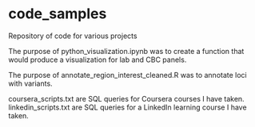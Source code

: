 # code_samples
Repository of code for various projects

The purpose of python_visualization.ipynb was to create a function that would produce a visualization for lab and CBC panels.

The purpose of annotate_region_interest_cleaned.R was to annotate loci with variants.  

coursera_scripts.txt are SQL queries for Coursera courses I have taken.
linkedin_scripts.txt are SQL queries for a LinkedIn learning course I have taken.
